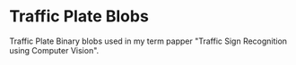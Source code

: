 # Traffic Plate Blobs
Traffic Plate Binary blobs used in my term papper "Traffic Sign Recognition using Computer Vision".

